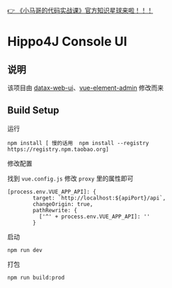 [👉 《小马哥的代码实战课》官方知识星球来啦！！！](https://xiaomage.info/knowledge-planet/)

# Hippo4J Console UI

## 说明

该项目由 [datax-web-ui](https://github.com/WeiYe-Jing/datax-web-ui)、[vue-element-admin](https://github.com/PanJiaChen/vue-element-admin) 修改而来

## Build Setup

运行

```
npm install [ 慢的话用  npm install --registry https://registry.npm.taobao.org]
```

修改配置

找到 `vue.config.js` 修改 `proxy` 里的属性即可

```
[process.env.VUE_APP_API]: {
        target: `http://localhost:${apiPort}/api`,
        changeOrigin: true,
        pathRewrite: {
          ['^' + process.env.VUE_APP_API]: ''
        }
```

启动

```
npm run dev
```

打包

```
npm run build:prod
```
